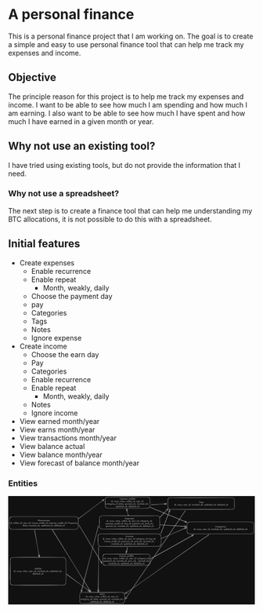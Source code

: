 # A personal finance

This is a personal finance project that I am working on. The goal is to create a simple and easy to use personal finance tool that can help me track my expenses and income.

## Objective

The principle reason for this project is to help me track my expenses and income. I want to be able to see how much I am spending and how much I am earning. I also want to be able to see how much I have spent and how much I have earned in a given month or year.

## Why not use an existing tool?

I have tried using existing tools, but do not provide the information that I need.

### Why not use a spreadsheet?

The next step is to create a finance tool that can help me understanding my BTC allocations, it is not possible to do this with a spreadsheet.

## Initial features

- Create expenses
  - Enable recurrence
  - Enable repeat
    - Month, weakly, daily
  - Choose the payment day
  - pay
  - Categories
  - Tags
  - Notes
  - Ignore expense
- Create income
  - Choose the earn day
  - Pay
  - Categories
  - Enable recurrence
  - Enable repeat
    - Month, weakly, daily
  - Notes
  - Ignore income
- View earned month/year
- View earns month/year
- View transactions month/year
- View balance actual
- View balance month/year
- View forecast of balance month/year

### Entities

![Entities](docs/diagrams/entities.png)
